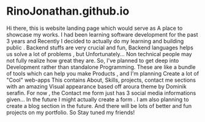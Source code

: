 # RinoJonathan.github.io
Hi there, this is website landing page which would serve as A place to showcase my works. I had been learning software development for the past 3 years and Recently I decided to actually do my  learning and building public . Backend stuffs are very crucial and fun, Backend languages helps us solve a lot of problems , but Unfortunately... Non technical people may not fully realize how great they are. So, I've planned to get deep into Development rather than standalone Programming. These are like a bundle of tools which can help you make Products , and I'm planning Create a lot of "Cool" web-apps This contains About, Skills, projects, contact me sections with an amazing Visual appearance based off aroura theme by Dominik serafin. For now , the Contact me form just has 3 social media informations given... In the future I might actually create a form . I am also planning to create a blog section in the future. And there will be lots of better and fun projects on my portfolio. So Stay tuned my friends! 

